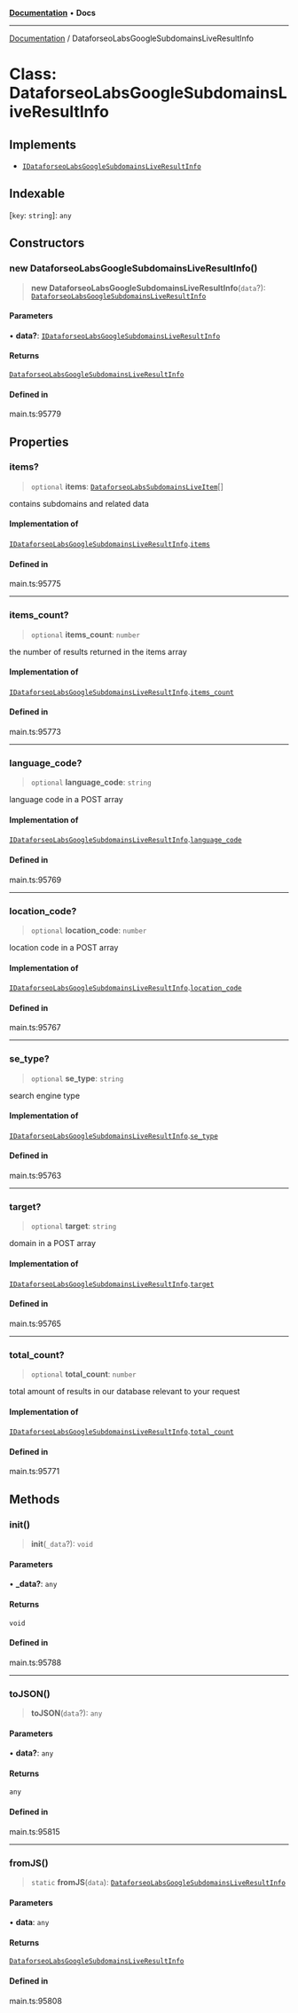 [**Documentation**](../README.md) • **Docs**

***

[Documentation](../README.md) / DataforseoLabsGoogleSubdomainsLiveResultInfo

# Class: DataforseoLabsGoogleSubdomainsLiveResultInfo

## Implements

- [`IDataforseoLabsGoogleSubdomainsLiveResultInfo`](../interfaces/IDataforseoLabsGoogleSubdomainsLiveResultInfo.md)

## Indexable

 \[`key`: `string`\]: `any`

## Constructors

### new DataforseoLabsGoogleSubdomainsLiveResultInfo()

> **new DataforseoLabsGoogleSubdomainsLiveResultInfo**(`data`?): [`DataforseoLabsGoogleSubdomainsLiveResultInfo`](DataforseoLabsGoogleSubdomainsLiveResultInfo.md)

#### Parameters

• **data?**: [`IDataforseoLabsGoogleSubdomainsLiveResultInfo`](../interfaces/IDataforseoLabsGoogleSubdomainsLiveResultInfo.md)

#### Returns

[`DataforseoLabsGoogleSubdomainsLiveResultInfo`](DataforseoLabsGoogleSubdomainsLiveResultInfo.md)

#### Defined in

main.ts:95779

## Properties

### items?

> `optional` **items**: [`DataforseoLabsSubdomainsLiveItem`](DataforseoLabsSubdomainsLiveItem.md)[]

contains subdomains and related data

#### Implementation of

[`IDataforseoLabsGoogleSubdomainsLiveResultInfo`](../interfaces/IDataforseoLabsGoogleSubdomainsLiveResultInfo.md).[`items`](../interfaces/IDataforseoLabsGoogleSubdomainsLiveResultInfo.md#items)

#### Defined in

main.ts:95775

***

### items\_count?

> `optional` **items\_count**: `number`

the number of results returned in the items array

#### Implementation of

[`IDataforseoLabsGoogleSubdomainsLiveResultInfo`](../interfaces/IDataforseoLabsGoogleSubdomainsLiveResultInfo.md).[`items_count`](../interfaces/IDataforseoLabsGoogleSubdomainsLiveResultInfo.md#items_count)

#### Defined in

main.ts:95773

***

### language\_code?

> `optional` **language\_code**: `string`

language code in a POST array

#### Implementation of

[`IDataforseoLabsGoogleSubdomainsLiveResultInfo`](../interfaces/IDataforseoLabsGoogleSubdomainsLiveResultInfo.md).[`language_code`](../interfaces/IDataforseoLabsGoogleSubdomainsLiveResultInfo.md#language_code)

#### Defined in

main.ts:95769

***

### location\_code?

> `optional` **location\_code**: `number`

location code in a POST array

#### Implementation of

[`IDataforseoLabsGoogleSubdomainsLiveResultInfo`](../interfaces/IDataforseoLabsGoogleSubdomainsLiveResultInfo.md).[`location_code`](../interfaces/IDataforseoLabsGoogleSubdomainsLiveResultInfo.md#location_code)

#### Defined in

main.ts:95767

***

### se\_type?

> `optional` **se\_type**: `string`

search engine type

#### Implementation of

[`IDataforseoLabsGoogleSubdomainsLiveResultInfo`](../interfaces/IDataforseoLabsGoogleSubdomainsLiveResultInfo.md).[`se_type`](../interfaces/IDataforseoLabsGoogleSubdomainsLiveResultInfo.md#se_type)

#### Defined in

main.ts:95763

***

### target?

> `optional` **target**: `string`

domain in a POST array

#### Implementation of

[`IDataforseoLabsGoogleSubdomainsLiveResultInfo`](../interfaces/IDataforseoLabsGoogleSubdomainsLiveResultInfo.md).[`target`](../interfaces/IDataforseoLabsGoogleSubdomainsLiveResultInfo.md#target)

#### Defined in

main.ts:95765

***

### total\_count?

> `optional` **total\_count**: `number`

total amount of results in our database relevant to your request

#### Implementation of

[`IDataforseoLabsGoogleSubdomainsLiveResultInfo`](../interfaces/IDataforseoLabsGoogleSubdomainsLiveResultInfo.md).[`total_count`](../interfaces/IDataforseoLabsGoogleSubdomainsLiveResultInfo.md#total_count)

#### Defined in

main.ts:95771

## Methods

### init()

> **init**(`_data`?): `void`

#### Parameters

• **\_data?**: `any`

#### Returns

`void`

#### Defined in

main.ts:95788

***

### toJSON()

> **toJSON**(`data`?): `any`

#### Parameters

• **data?**: `any`

#### Returns

`any`

#### Defined in

main.ts:95815

***

### fromJS()

> `static` **fromJS**(`data`): [`DataforseoLabsGoogleSubdomainsLiveResultInfo`](DataforseoLabsGoogleSubdomainsLiveResultInfo.md)

#### Parameters

• **data**: `any`

#### Returns

[`DataforseoLabsGoogleSubdomainsLiveResultInfo`](DataforseoLabsGoogleSubdomainsLiveResultInfo.md)

#### Defined in

main.ts:95808
